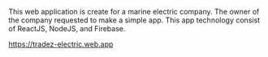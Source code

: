 This web application is create for a marine electric company. The owner of the company requested to make a simple app. This app technology consist of ReactJS, NodeJS, and Firebase. 

https://tradez-electric.web.app


